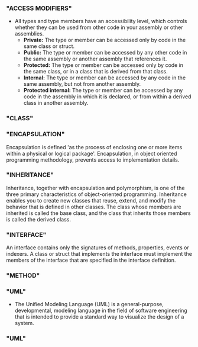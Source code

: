 ### "ACCESS MODIFIERS"
* All types and type members have an accessibility level, which controls whether they can be used from other code in your assembly or other assemblies. 
    * **Private:** The type or member can be accessed only by code in the same class or struct.
    * **Public:** The type or member can be accessed by any other code in the same assembly or another assembly that references it.
    * **Protected:** The type or member can be accessed only by code in the same class, or in a class that is derived from that class.
    * **Internal:** The type or member can be accessed by any code in the same assembly, but not from another assembly.
    * **Protected internal:** The type or member can be accessed by any code in the assembly in which it is declared, or from within a derived class in another assembly.
### "CLASS"
### "ENCAPSULATION"
Encapsulation is defined 'as the process of enclosing one or more items within a physical or logical package'. Encapsulation, in object oriented programming methodology, prevents access to implementation details.
### "INHERITANCE"
Inheritance, together with encapsulation and polymorphism, is one of the three primary characteristics of object-oriented programming. Inheritance enables you to create new classes that reuse, extend, and modify the behavior that is defined in other classes. The class whose members are inherited is called the base class, and the class that inherits those members is called the derived class. 
### "INTERFACE"
An interface contains only the signatures of methods, properties, events or indexers. A class or struct that implements the interface must implement the members of the interface that are specified in the interface definition.
### "METHOD"
### "UML"
* The Unified Modeling Language (UML) is a general-purpose, developmental, modeling language in the field of software engineering that is intended to provide a standard way to visualize the design of a system.
### "UML"
